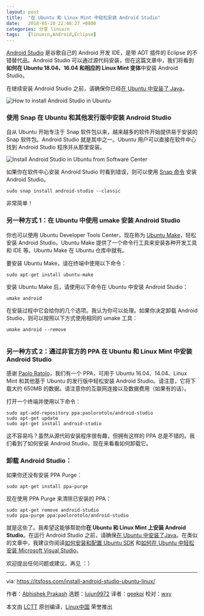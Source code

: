```yaml
---
layout: post
title:	"在 Ubuntu 和 Linux Mint 中轻松安装 Android Studio"
date:	2018-05-10 22:48:27 +0800 
categories:	分享 linuxcn 
tags:	[linuxcn,Android,Eclipse]
---
```



[Android Studio](http://developer.android.com/sdk/installing/studio.html) 是谷歌自己的 Android 开发 IDE，是带 ADT 插件的 Eclipse 的不错替代品。Android Studio 可以通过源代码安装，但在这篇文章中，我们将看到**如何在 Ubuntu 18.04、16.04 和相应的 Linux Mint 变体**中安装 Android Studio。


在继续安装 Android Studio 之前，请确保你已经[在 Ubuntu 中安装了 Java](https://itsfoss.com/install-java-ubuntu-1404/)。


![How to install Android Studio in Ubuntu](/Asserts/Images//attachment/album/201805/10/224829sscqqgz4q4m2scf2.jpg)


### 使用 Snap 在 Ubuntu 和其他发行版中安装 Android Studio


自从 Ubuntu 开始专注于 Snap 软件包以来，越来越多的软件开始提供易于安装的 Snap 软件包。Android Studio 就是其中之一。Ubuntu 用户可以直接在软件中心找到 Android Studio 程序并从那里安装。


![Install Android Studio in Ubuntu from Software Center](/Asserts/Images//attachment/album/201805/10/224830t48s84415w8zlz4s.jpg)


如果你在软件中心安装 Android Studio 时看到错误，则可以使用 [Snap 命令](https://itsfoss.com/install-snap-linux/) 安装 Android Studio。



```
sudo snap install android-studio --classic

```

非常简单！


### 另一种方式 1：在 Ubuntu 中使用 umake 安装 Android Studio


你也可以使用 Ubuntu Developer Tools Center，现在称为 [Ubuntu Make](https://wiki.ubuntu.com/ubuntu-make)，轻松安装 Android Studio。Ubuntu Make 提供了一个命令行工具来安装各种开发工具和 IDE 等。Ubuntu Make 在 Ubuntu 仓库中就有。


要安装 Ubuntu Make，请在终端中使用以下命令：



```
sudo apt-get install ubuntu-make

```

安装 Ubuntu Make 后，请使用以下命令在 Ubuntu 中安装 Android Studio：



```
umake android

```

在安装过程中它会给你的几个选项。我认为你可以处理。如果你决定卸载 Android Studio，则可以按照以下方式使用相同的 umake 工具：



```
umake android --remove


```

### 另一种方式 2：通过非官方的 PPA 在 Ubuntu 和 Linux Mint 中安装 Android Studio


感谢 [Paolo Ratolo](https://plus.google.com/+PaoloRotolo)，我们有一个 PPA，可用于 Ubuntu 16.04、14.04、Linux Mint 和其他基于 Ubuntu 的发行版中轻松安装 Android Studio。请注意，它将下载大约 650MB 的数据。请注意你的互联网连接以及数据费用（如果有的话）。


打开一个终端并使用以下命令：



```
sudo apt-add-repository ppa:paolorotolo/android-studio
sudo apt-get update
sudo apt-get install android-studio

```

这不容易吗？虽然从源代码安装程序很有趣，但拥有这样的 PPA 总是不错的。我们看到了如何安装 Android Studio，现在来看看如何卸载它。


### 卸载 Android Studio：


如果你还没有安装 PPA Purge：



```
sudo apt-get install ppa-purge

```

现在使用 PPA Purge 来清除已安装的 PPA：



```
sudo apt-get remove android-studio
sudo ppa-purge ppa:paolorotolo/android-studio

```

就是这些了。我希望这能够帮助你**在 Ubuntu 和 Linux Mint 上安装 Android Studio**。在运行 Android Studio 之前，请确保[在 Ubuntu 中安装了Java](https://itsfoss.com/install-java-ubuntu-1404/ "How To Install Java On Ubuntu 14.04")。在类似的文章中，我建议你阅读[如何安装和配置 Ubuntu SDK](https://itsfoss.com/install-configure-ubuntu-sdk/) 和[如何在 Ubuntu 中轻松安装 Microsoft Visual Studio](https://itsfoss.com/install-visual-studio-code-ubuntu/)。


欢迎提出任何问题或建议。再见 ：）




---


via: <https://itsfoss.com/install-android-studio-ubuntu-linux/>


作者：[Abhishek Prakash](https://itsfoss.com/author/abhishek/) 选题：[lujun9972](https://github.com/lujun9972) 译者：[geekpi](https://github.com/geekpi) 校对：[wxy](https://github.com/wxy)


本文由 [LCTT](https://github.com/LCTT/TranslateProject) 原创编译，[Linux中国](https://linux.cn/) 荣誉推出
